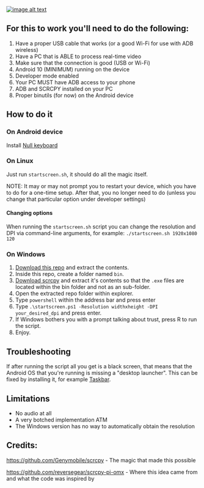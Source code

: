 
 [![image alt text](https://github.com/nikp123/scrcpy-desktop/blob/98c8dfce3d5d1f52962aecc32c819d847a2ba500/image.png)](https://github.com/nikp123/scrcpy-desktop/blob/98c8dfce3d5d1f52962aecc32c819d847a2ba500/image.png)

For this to work you'll need to do the following:
-------------------------------------------------

 1. Have a proper USB cable that works
 (or a good Wi-Fi for use with ADB wireless)
 3. Have a PC that is ABLE to process real-time video
 4. Make sure that the connection is good (USB or Wi-Fi)
 5. Android 10 (MINIMUM) running on the device
 6. Developer mode enabled
 7. Your PC MUST have ADB access to your phone
 8. ADB and SCRCPY installed on your PC
 9. Proper binutils (for now) on the Android device


How to do it
------------

### On Android device

Install
[Null keyboard](https://play.google.com/store/apps/details?id=com.wparam.nullkeyboard)

### On Linux

Just run ```startscreen.sh```, it should do all the magic itself.

NOTE: It may or may not prompt you to restart your device, which you have to do
for a one-time setup. After that, you no longer need to do (unless you change
that particular option under developer settings)

#### Changing options

When running the ```startscreen.sh``` script you can change the resolution and
DPI via command-line arguments, for example: ```./startscreen.sh 1920x1080 120```

### On Windows

1. [Download this repo](https://github.com/nikp123/scrcpy-desktop/archive/refs/heads/main.zip)
and extract the contents.
2. Inside this repo, create a folder named ```bin```.
3. [Download scrcpy](https://github.com/Genymobile/scrcpy/releases) and extract
it's contents so that the ```.exe``` files are located within the bin folder and
not as an sub-folder.
4. Open the extracted repo folder within explorer.
5. Type ```powershell``` within the address bar and press enter
6. Type ```.\startscreen.ps1 -Resolution widthxheight -DPI your_desired_dpi``` and
press enter.
7. If Windows bothers you with a prompt talking about trust, press R to run the
script.
8. Enjoy.

Troubleshooting
---------------

If after running the script all you get is a black screen, that means that the
Android OS that you're running is missing a "desktop launcher". This can be fixed
by installing it, for example 
[Taskbar](https://play.google.com/store/apps/details?id=com.farmerbb.taskbar).

Limitations
-----------

 * No audio at all
 * A very botched implementation ATM
 * The Windows version has no way to automatically obtain the resolution


Credits:
--------

https://github.com/Genymobile/scrcpy - The magic that made this possible

https://github.com/reversegear/scrcpy-pi-omx - Where this idea came from and
what the code was inspired by

